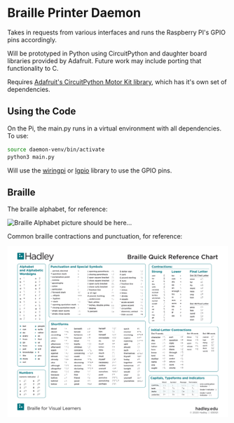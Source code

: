 # Braille Printer Daemon

Takes in requests from various interfaces and runs the Raspberry PI's GPIO pins
accordingly.

Will be prototyped in Python using CircuitPython and daughter board libraries provided by Adafruit.
Future work may include porting that functionality to C.

Requires [Adafruit's CircuitPython Motor Kit library](https://docs.circuitpython.org/projects/motorkit/en/latest/), which has
it's own set of dependencies.

## Using the Code

On the Pi, the main.py runs in a virtual environment with all dependencies. To use:

```bash
source daemon-venv/bin/activate
python3 main.py
```

Will use the [wiringpi](https://github.com/WiringPi/WiringPi) or [lgpio](https://abyz.me.uk/lg/lgpio.html) library to use the GPIO pins.

## Braille

The braille alphabet, for reference:

![Braille Alphabet picture should be here...](https://www.tsbvi.edu/wp-content/uploads/assets/images/in-body/fw-ibi-braille_alphabet.jpg)

Common braille contractions and punctuation, for reference:

![Braille Contractions picture should be here...](./resources/braille-quick-reference.png)
